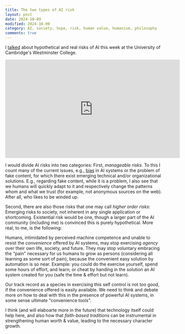 ```yaml
---
title: The two types of AI risk
layout: post
date: 2024-10-09
modified: 2024-10-09
category: AI, society, hope, risk, human value, humanism, philosophy
comments: true
---
```


I [talked](https://www.faraday.cam.ac.uk/resources/multimedia/artificial-intelligence-a-tale-of-two-meanings/) about hypothetical and real risks of AI this week at the University of Cambridge's Westminster College.

<iframe width="560" height="315" src="https://www.youtube.com/embed/M3QvDMg7czI?si=_tqDNR0gw4vGhm4S&amp;start=44" title="YouTube video player" frameborder="0" allow="accelerometer; autoplay; clipboard-write; encrypted-media; gyroscope; picture-in-picture; web-share" referrerpolicy="strict-origin-when-cross-origin" allowfullscreen></iframe>

<!-- more -->

I would divide AI risks into two categories: First, *manageable risks*. To this I count many of the current issues, e.g., [bias](https://link.springer.com/article/10.1007%2Fs43681-021-00108-6) in AI systems or the problem of fake content, for which there exist emerging technical and/or organizational solutions. E.g., regarding fake content, while it is a problem, I also see that we humans will quickly adapt to it and respectively change the patterns whom and what we trust (for example, not anonymous sources on the web). After all, who likes to be winded up.

Second, there are also those risks that one may call *higher order risks*: Emerging risks to society, not inherent in any single application or shortcoming. Existential risk would be one, though a larger part of the AI community (including me) is convinced this is purely hypothetical. More real, to me, is the following:

Humans, intimidated by perceived machine competence and unable to resist the *convenience* offered by AI systems, may stop exercising *agency* over their own life, society, and future. They may stop voluntary embracing the "pain" necessary for us humans to grow as persons (considering all learning as some sort of pain), because the convenient easy solution by automation is so near. Example: you could do the exercise yourself, spend some hours of effort, and learn; or cheat by handing in the solution an AI system created for you (safe the time & effort but not learn). 

Our track record as a species in exercising this self control is not too good, if the convenience offered is easily available. We need to think and debate more on how to deal with this in the presence of powerful AI systems, in some sense ultimate "convenience tools".

I think (and will elaboarte more in the future) that technology itself could help here, and also how that *faith-based traditions* can be instrumental in strengthening human worth & value, leading to the necessary character growth.